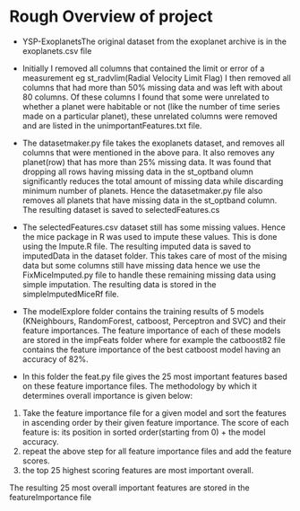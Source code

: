 # Rough Overview of project

* YSP-ExoplanetsThe original dataset from the exoplanet archive is in the exoplanets.csv file
 
* Initially I removed all columns that contained the limit or error of a measurement eg st_radvlim(Radial Velocity Limit Flag)
I then removed all columns that had more than 50% missing data and was left with about 80 columns.
Of these columns I found that some were unrelated to whether a planet were habitable or not (like the number of time series made on a particular planet), these unrelated columns were removed and are listed in the unimportantFeatures.txt file.

* The datasetmaker.py file takes the exoplanets dataset, and removes all columns that were mentioned in the above para. It also removes any planet(row) that has more than 25% missing data. It was found that dropping all rows having missing data in the st_optband olumn significantly reduces the total amount of missing data while discarding minimum number of planets. Hence the datasetmaker.py file also removes all planets that have missing data in the st_optband column.
The resulting dataset is saved to selectedFeatures.cs

* The selectedFeatures.csv dataset still has some missing values. Hence the mice package in R was used to impute these values. This is done using the Impute.R file. The resulting imputed data is saved to imputedData in the dataset folder. This takes care of most of the mising data but some columns still have missing data hence we use the FixMiceImputed.py file to handle these remaining missing data using simple imputation. The resulting data is stored in the simpleImputedMiceRf file.

* The modelExplore folder contains the training results of 5 models (KNeighbours, RandomForest, catboost, Perceptron and SVC) and their feature importances. The feature importance of each of these models are stored in the impFeats folder where for example the catboost82 file contains the feature importance of the best catboost model having an accuracy of 82%.

* In this folder the feat.py file gives the 25 most important features based on these feature importance files. The methodology by which it determines overall importance is given below:
1. Take the feature importance file for a given model and sort the features in ascending order by their given feature importance. The score of each feature is:
 its position in sorted order(starting from 0) + the model accuracy.
2. repeat the above step for all feature importance files and add the feature scores. 
3. the top 25 highest scoring features are most important overall.

The resulting 25 most overall important features are stored in the featureImportance file
